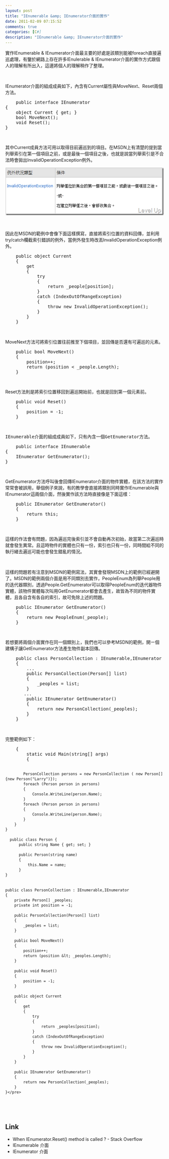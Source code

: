 ```yaml
---
layout: post
title: "IEnumerable &amp; IEnumerator介面的實作"
date: 2011-02-09 07:15:52
comments: true
categories: [C#]
description: "IEnumerable &amp; IEnumerator介面的實作"
---
```

<p>
	實作IEnumerable &amp; IEnumerator介面最主要的好處是該類別能被foreach直接遍巡處理，有鑒於網路上存在許多IEnulerable &amp; IEnumerator介面的實作方式跟個人的理解有所出入，這邊將個人的理解稍作了整理。</p>
<p>
	 </p>
<p>
	IEnumerator介面的組成成員如下，內含有Current屬性與MoveNext、Reset兩個方法。</p>
<div class="wlWriterSmartContent" id="scid:812469c5-0cb0-4c63-8c15-c81123a09de7:8b6a74b2-a362-4816-abf0-44e67658d24b" style="padding-bottom: 0px; margin: 0px; padding-left: 0px; padding-right: 0px; display: inline; float: none; padding-top: 0px">
	<pre class="c#" name="code">
	public interface IEnumerator
{  
    object Current { get; }
    bool MoveNext();
    void Reset();
}</pre>
</div>
<pre>
 </pre>
<p>
	其中Current成員方法可用以取得目前遍巡到的項目。在MSDN上有清楚的提到當列舉索引在第一個項目之前，或是最後一個項目之後，也就是說當列舉索引是不合法時會拋出InvalidOperationException例外。</p>
<pre>
<img alt="image" border="0" height="152" src="\images\posts\21298\image_thumb.png" style="border-right-width: 0px; border-top-width: 0px; border-bottom-width: 0px; border-left-width: 0px" width="525" /> </pre>
<pre>
 </pre>
<p>
	因此在MSDN的範例中會像下面這樣撰寫，直接將索引位置的資料回傳，並利用try/catch欄截索引錯誤的例外，當例外發生時改丟InvalidOperationException例外。</p>
<div class="wlWriterSmartContent" id="scid:812469c5-0cb0-4c63-8c15-c81123a09de7:868ffcf9-a0f2-4cf9-b9ef-a4395813eac8" style="padding-bottom: 0px; margin: 0px; padding-left: 0px; padding-right: 0px; display: inline; float: none; padding-top: 0px">
	<pre class="c#" name="code">
	public object Current
    {
        get
        {
            try
            {
                return _people[position];
            }
            catch (IndexOutOfRangeException)
            {
                throw new InvalidOperationException();
            }
        }
    }</pre>
</div>
<p>
	 </p>
<p>
	MoveNext方法可將索引位置往前推至下個項目，並回傳是否還有可遍巡的元素。</p>
<div class="wlWriterSmartContent" id="scid:812469c5-0cb0-4c63-8c15-c81123a09de7:a06534f5-18f2-4481-9983-603bb86cae14" style="padding-bottom: 0px; margin: 0px; padding-left: 0px; padding-right: 0px; display: inline; float: none; padding-top: 0px">
	<pre class="c#" name="code">
	public bool MoveNext()
    {
        position++;
        return (position &lt; _people.Length);
    }</pre>
</div>
<pre>
 </pre>
<p>
	Reset方法則是將索引位置移回到遍巡開始前，也就是回到第一個元素前。</p>
<div class="wlWriterSmartContent" id="scid:812469c5-0cb0-4c63-8c15-c81123a09de7:76e299f6-650d-4378-a067-59ead7670635" style="padding-bottom: 0px; margin: 0px; padding-left: 0px; padding-right: 0px; display: inline; float: none; padding-top: 0px">
	<pre class="c#" name="code">
	public void Reset()
    {
        position = -1;
    }</pre>
</div>
<pre>
 </pre>
<pre>
IEnumerable介面的組成成員如下，只有內含一個GetEnumerator方法。</pre>
<div class="wlWriterSmartContent" id="scid:812469c5-0cb0-4c63-8c15-c81123a09de7:9251b31f-24c5-4f4b-a679-368cb7913511" style="padding-bottom: 0px; margin: 0px; padding-left: 0px; padding-right: 0px; display: inline; float: none; padding-top: 0px">
	<pre class="c#" name="code">
	public interface IEnumerable
{
    IEnumerator GetEnumerator();
}
</pre>
</div>
<pre>
 </pre>
<p>
	GetEnumerator方法呼叫後會回傳IEnumerator介面的物件實體，在該方法的實作常常會被誤用，舉個例子來說，有的教學會直接將類別同時實作IEnumerable與IEnumerator這兩個介面，然後實作該方法時直接像是下面這樣：</p>
<div class="wlWriterSmartContent" id="scid:812469c5-0cb0-4c63-8c15-c81123a09de7:8a03af31-3ee9-44a2-922b-024ef3bf78ed" style="padding-bottom: 0px; margin: 0px; padding-left: 0px; padding-right: 0px; display: inline; float: none; padding-top: 0px">
	<pre class="c#" name="code">
	public IEnumerator GetEnumerator()
    {
        return this;
    }</pre>
</div>
<pre>
 </pre>
<p>
	這樣的作法會有問題，因為遍巡完後索引並不會自動再次初始，故當第二次遍巡時就會發生異常。且這時物件的實體也只有一份，索引也只有一份，同時間給不同的執行緒去遍巡可能也會發生錯亂的情況。</p>
<p>
	  </p>
<p>
	這樣的問題若有注意到MSDN的範例寫法，其實會發現MSDN上的範例已經避開了。MSDN的範例兩個介面是用不同類別去實作，PeopleEnum為列舉People用的迭代器類別，透過People.GetEnumerator可以取得PeopleEnum的迭代器物件實體，該物件實體每次叫用GetEnumerator都會去產生，故皆為不同的物件實體，且各自含有各自的索引，故可免除上述的問題。</p>
<div class="wlWriterSmartContent" id="scid:812469c5-0cb0-4c63-8c15-c81123a09de7:1da6a546-ce06-4ea2-b053-1c6b5c479037" style="padding-bottom: 0px; margin: 0px; padding-left: 0px; padding-right: 0px; display: inline; float: none; padding-top: 0px">
	<pre class="c#" name="code">
	public IEnumerator GetEnumerator()
    {
        return new PeopleEnum(_people);
    }</pre>
</div>
<pre>
 </pre>
<p>
	若想要將兩個介面實作在同一個類別上，我們也可以參考MSDN的範例，開ㄧ個建構子讓GetEnumerator方法產生物件副本回傳。</p>
<div class="wlWriterSmartContent" id="scid:812469c5-0cb0-4c63-8c15-c81123a09de7:1c4ad192-0dc1-4f23-a561-f9052e045d8a" style="padding-bottom: 0px; margin: 0px; padding-left: 0px; padding-right: 0px; display: inline; float: none; padding-top: 0px">
	<pre class="c#" name="code">
	public class PersonCollection : IEnumerable,IEnumerator 
    {
        ...
        public PersonCollection(Person[] list)
        {
            _peoples = list;
        }
       ...
        public IEnumerator GetEnumerator()
        {
            return new PersonCollection(_peoples);
        }
    }</pre>
</div>
<p>
	 </p>
<p>
	完整範例如下：</p>
<div class="wlWriterSmartContent" id="scid:812469c5-0cb0-4c63-8c15-c81123a09de7:b1dfd391-5d4f-4deb-8e21-0b10dd93f5a3" style="padding-bottom: 0px; margin: 0px; padding-left: 0px; padding-right: 0px; display: inline; float: none; padding-top: 0px">
	<pre class="c#" name="code">
	{
        static void Main(string[] args)
        {

            PersonCollection persons = new PersonCollection ( new Person[]{new Person("Larry")});
            foreach (Person person in persons)
            {
                Console.WriteLine(person.Name);
            }
            foreach (Person person in persons)
            {
                Console.WriteLine(person.Name);
            } 
        }
    }

      public class Person {
          public string Name { get; set; }

          public Person(string name)
          {
              this.Name = name;
          }
    }


    public class PersonCollection : IEnumerable,IEnumerator 
    {
        private Person[] _peoples;
        private int position = -1;

        public PersonCollection(Person[] list)
        {
            _peoples = list;
        }

        public bool MoveNext()
        {
            position++;
            return (position &lt; _peoples.Length);
        }

        public void Reset()
        {
            position = -1;
        }

        public object Current
        {
            get
            {
                try
                {
                    return _peoples[position];
                }
                catch (IndexOutOfRangeException)
                {
                    throw new InvalidOperationException();
                }
            }
        }

        public IEnumerator GetEnumerator()
        {
            return new PersonCollection(_peoples);
        }
    }</pre>
</div>
<p>
	 </p>
<h2>
	Link</h2>
<ul>
	<li>
		When IEnumerator.Reset() method is called ? - Stack Overflow</li>
	<li>
		IEnumerable 介面</li>
	<li>
		IEnumerator 介面</li>
</ul>
